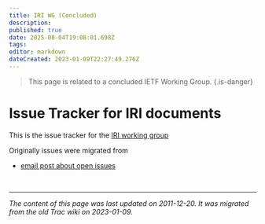 ```yaml
---
title: IRI WG (Concluded)
description: 
published: true
date: 2025-08-04T19:08:01.698Z
tags: 
editor: markdown
dateCreated: 2023-01-09T22:27:49.276Z
---
```


> This page is related to a concluded IETF Working Group.
{.is-danger}

# Issue Tracker for IRI documents
This is the issue tracker for the [IRI working group](http://tools.ietf.org/wg/iri/)

Originally issues were migrated from

- [email post about open issues](http://lists.w3.org/Archives/Public/public-iri/2009Oct/0009.html)

&nbsp;
&nbsp;
&nbsp;

---

*The content of this page was last updated on 2011-12-20. It was migrated from the old Trac wiki on 2023-01-09.*